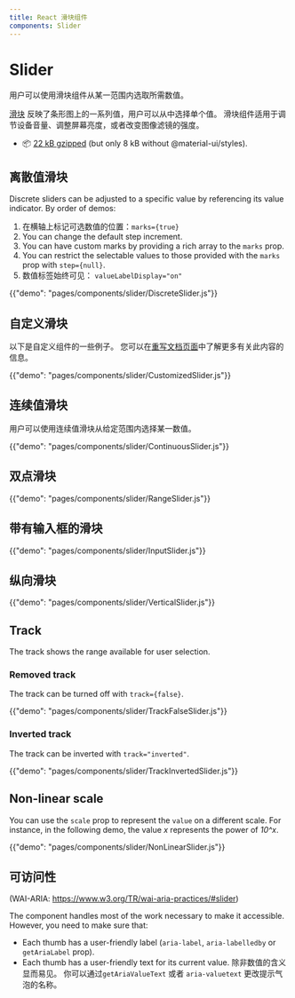```yaml
---
title: React 滑块组件
components: Slider
---
```


# Slider

<p class="description">用户可以使用滑块组件从某一范围内选取所需数值。</p>

[滑块](https://material.io/design/components/sliders.html) 反映了条形图上的一系列值，用户可以从中选择单个值。 滑块组件适用于调节设备音量、调整屏幕亮度，或者改变图像滤镜的强度。

- 📦 [22 kB gzipped](/size-snapshot) (but only 8 kB without @material-ui/styles).

## 离散值滑块

Discrete sliders can be adjusted to a specific value by referencing its value indicator. By order of demos:

1. 在横轴上标记可选数值的位置：`marks={true}`
2. You can change the default step increment.
3. You can have custom marks by providing a rich array to the `marks` prop.
4. You can restrict the selectable values to those provided with the `marks` prop with `step={null}`.
5. 数值标签始终可见： `valueLabelDisplay="on"`

{{"demo": "pages/components/slider/DiscreteSlider.js"}}

## 自定义滑块

以下是自定义组件的一些例子。 您可以在[重写文档页面](/customization/components/)中了解更多有关此内容的信息。

{{"demo": "pages/components/slider/CustomizedSlider.js"}}

## 连续值滑块

用户可以使用连续值滑块从给定范围内选择某一数值。

{{"demo": "pages/components/slider/ContinuousSlider.js"}}

## 双点滑块

{{"demo": "pages/components/slider/RangeSlider.js"}}

## 带有输入框的滑块

{{"demo": "pages/components/slider/InputSlider.js"}}

## 纵向滑块

{{"demo": "pages/components/slider/VerticalSlider.js"}}

## Track

The track shows the range available for user selection.

### Removed track

The track can be turned off with `track={false}`.

{{"demo": "pages/components/slider/TrackFalseSlider.js"}}

### Inverted track

The track can be inverted with `track="inverted"`.

{{"demo": "pages/components/slider/TrackInvertedSlider.js"}}

## Non-linear scale

You can use the `scale` prop to represent the `value` on a different scale. For instance, in the following demo, the value *x* represents the power of *10^x*.

{{"demo": "pages/components/slider/NonLinearSlider.js"}}

## 可访问性

(WAI-ARIA: https://www.w3.org/TR/wai-aria-practices/#slider)

The component handles most of the work necessary to make it accessible. However, you need to make sure that:

- Each thumb has a user-friendly label (`aria-label`, `aria-labelledby` or `getAriaLabel` prop).
- Each thumb has a user-friendly text for its current value. 除非数值的含义显而易见。 你可以通过`getAriaValueText` 或者 `aria-valuetext` 更改提示气泡的名称。